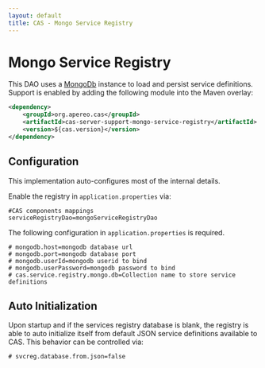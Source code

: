 ```yaml
---
layout: default
title: CAS - Mongo Service Registry
---
```


# Mongo Service Registry
This DAO uses a [MongoDb](https://www.mongodb.org/) instance to load and persist service definitions.
Support is enabled by adding the following module into the Maven overlay:

```xml
<dependency>
    <groupId>org.apereo.cas</groupId>
    <artifactId>cas-server-support-mongo-service-registry</artifactId>
    <version>${cas.version}</version>
</dependency>
```

## Configuration
This implementation auto-configures most of the internal details.

Enable the registry in `application.properties` via:

```properties
#CAS components mappings
serviceRegistryDao=mongoServiceRegistryDao
```


The following configuration in `application.properties` is required.

```properties
# mongodb.host=mongodb database url
# mongodb.port=mongodb database port
# mongodb.userId=mongodb userid to bind
# mongodb.userPassword=mongodb password to bind
# cas.service.registry.mongo.db=Collection name to store service definitions
```

## Auto Initialization

Upon startup and if the services registry database is blank, 
the registry is able to auto initialize itself from default 
JSON service definitions available to CAS. This behavior can be controlled via:

```properties
# svcreg.database.from.json=false
```

